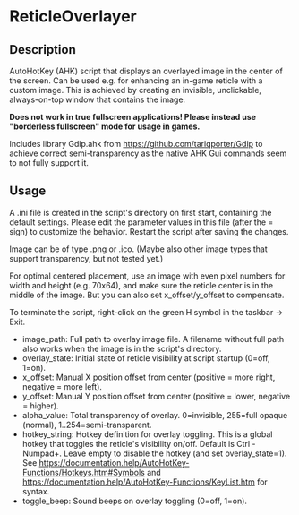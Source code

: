 # ReticleOverlayer

## Description
AutoHotKey (AHK) script that displays an overlayed image in the center of the screen. Can be used e.g. for enhancing an in-game reticle with a custom image. This is achieved by creating an invisible, unclickable, always-on-top window that contains the image.

**Does not work in true fullscreen applications! Please instead use "borderless fullscreen" mode for usage in games.**

Includes library Gdip.ahk from https://github.com/tariqporter/Gdip to achieve correct semi-transparency as the native AHK Gui commands seem to not fully support it.

## Usage
A .ini file is created in the script's directory on first start, containing the default settings. Please edit the parameter values in this file (after the = sign) to customize the behavior. Restart the script after saving the changes.

Image can be of type .png or .ico. (Maybe also other image types that support transparency, but not tested yet.)

For optimal centered placement, use an image with even pixel numbers for width and height (e.g. 70x64), and make sure the reticle center is in the middle of the image. But you can also set x_offset/y_offset to compensate.

To terminate the script, right-click on the green H symbol in the taskbar -> Exit.

- image_path: Full path to overlay image file. A filename without full path also works when the image is in the script's directory.
- overlay_state: Initial state of reticle visibility at script startup (0=off, 1=on).
- x_offset: Manual X position offset from center (positive = more right, negative = more left).
- y_offset: Manual Y position offset from center (positive = lower, negative = higher).
- alpha_value: Total transparency of overlay. 0=invisible, 255=full opaque (normal), 1..254=semi-transparent.
- hotkey_string: Hotkey definition for overlay toggling. This is a global hotkey that toggles the reticle's visibility on/off. Default is Ctrl - Numpad+. Leave empty to disable the hotkey (and set overlay_state=1). See https://documentation.help/AutoHotKey-Functions/Hotkeys.htm#Symbols and https://documentation.help/AutoHotKey-Functions/KeyList.htm for syntax.
- toggle_beep: Sound beeps on overlay toggling (0=off, 1=on).


